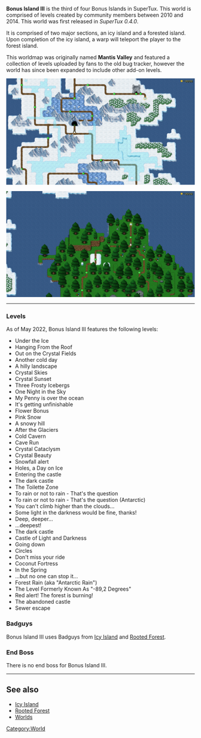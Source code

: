 **Bonus Island III** is the third of four Bonus Islands in SuperTux. This world is comprised of levels created by community members between 2010 and 2014.
This world was first released in *SuperTux 0.4.0*.

It is comprised of two major sections, an icy island and a forested island. Upon completion of the icy island, a warp will teleport the player to the forest island.

This worldmap was originally named **Mantis Valley** and featured a collection of levels uploaded by fans to the old bug tracker, however the world has since been expanded to include other add-on levels.

![Bonus Island III's icy island as of version 0.6.3](images/bonus-3.png "Bonus Island III's icy island as of version 0.6.3")

![Bonus Island III's forest island as of version 0.6.3](images/bonus-3-forest.png "Bonus Island III's forest island as of version 0.6.3")

---

### Levels

As of May 2022, Bonus Island III features the following levels:

* Under the Ice
* Hanging From the Roof
* Out on the Crystal Fields
* Another cold day
* A hilly landscape
* Crystal Skies
* Crystal Sunset
* Three Frosty Icebergs
* One Night in the Sky
* My Penny is over the ocean
* It's getting unfinishable
* Flower Bonus
* Pink Snow
* A snowy hill
* After the Glaciers
* Cold Cavern
* Cave Run
* Crystal Cataclysm
* Crystal Beauty
* Snowfall alert
* Holes, a Day on Ice
* Entering the castle
* The dark castle
* The Toilette Zone
* To rain or not to rain - That's the question
* To rain or not to rain - That's the question (Antarctic)
* You can't climb higher than the clouds...
* Some light in the darkness would be fine, thanks!
* Deep, deeper...
* ...deepest!
* The dark castle
* Castle of Light and Darkness
* Going down
* Circles
* Don't miss your ride
* Coconut Fortress
* In the Spring
* ...but no one can stop it...
* Forest Rain (aka "Antarctic Rain")
* The Level Formerly Known As "-89,2 Degrees"
* Red alert! The forest is burning!
* The abandoned castle
* Sewer escape

### Badguys

Bonus Island III uses Badguys from [Icy Island](https://github.com/SuperTux/supertux/wiki/Badguys-Icy) and [Rooted Forest](https://github.com/SuperTux/supertux/wiki/Badguys-Forest).

### End Boss

There is no end boss for Bonus Island III.

---

See also
--------

-   [Icy Island](https://github.com/SuperTux/supertux/wiki/Icy-Island)
-   [Rooted Forest](https://github.com/SuperTux/supertux/wiki/Rooted-Forest)
-   [Worlds](https://github.com/SuperTux/supertux/wiki/Worlds)

<Category:World> 
